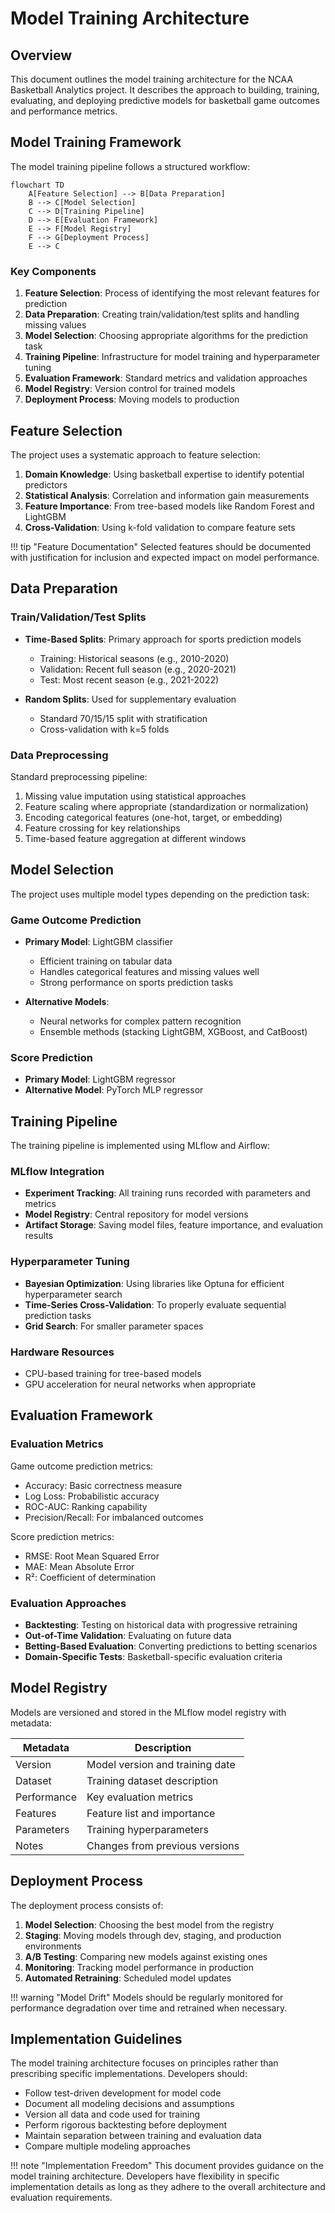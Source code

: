 # Model Training Architecture

## Overview

This document outlines the model training architecture for the NCAA Basketball Analytics project. It describes the approach to building, training, evaluating, and deploying predictive models for basketball game outcomes and performance metrics.

## Model Training Framework

The model training pipeline follows a structured workflow:

```mermaid
flowchart TD
    A[Feature Selection] --> B[Data Preparation]
    B --> C[Model Selection]
    C --> D[Training Pipeline]
    D --> E[Evaluation Framework]
    E --> F[Model Registry]
    F --> G[Deployment Process]
    E --> C
```

### Key Components

1. **Feature Selection**: Process of identifying the most relevant features for prediction
2. **Data Preparation**: Creating train/validation/test splits and handling missing values
3. **Model Selection**: Choosing appropriate algorithms for the prediction task
4. **Training Pipeline**: Infrastructure for model training and hyperparameter tuning
5. **Evaluation Framework**: Standard metrics and validation approaches
6. **Model Registry**: Version control for trained models
7. **Deployment Process**: Moving models to production

## Feature Selection

The project uses a systematic approach to feature selection:

1. **Domain Knowledge**: Using basketball expertise to identify potential predictors
2. **Statistical Analysis**: Correlation and information gain measurements
3. **Feature Importance**: From tree-based models like Random Forest and LightGBM
4. **Cross-Validation**: Using k-fold validation to compare feature sets

!!! tip "Feature Documentation"
    Selected features should be documented with justification for inclusion and expected impact on model performance.

## Data Preparation

### Train/Validation/Test Splits

- **Time-Based Splits**: Primary approach for sports prediction models
  - Training: Historical seasons (e.g., 2010-2020)
  - Validation: Recent full season (e.g., 2020-2021)
  - Test: Most recent season (e.g., 2021-2022)

- **Random Splits**: Used for supplementary evaluation
  - Standard 70/15/15 split with stratification
  - Cross-validation with k=5 folds

### Data Preprocessing

Standard preprocessing pipeline:

1. Missing value imputation using statistical approaches
2. Feature scaling where appropriate (standardization or normalization)
3. Encoding categorical features (one-hot, target, or embedding)
4. Feature crossing for key relationships
5. Time-based feature aggregation at different windows

## Model Selection

The project uses multiple model types depending on the prediction task:

### Game Outcome Prediction

- **Primary Model**: LightGBM classifier
  - Efficient training on tabular data
  - Handles categorical features and missing values well
  - Strong performance on sports prediction tasks

- **Alternative Models**:
  - Neural networks for complex pattern recognition
  - Ensemble methods (stacking LightGBM, XGBoost, and CatBoost)

### Score Prediction

- **Primary Model**: LightGBM regressor
- **Alternative Model**: PyTorch MLP regressor

## Training Pipeline

The training pipeline is implemented using MLflow and Airflow:

### MLflow Integration

- **Experiment Tracking**: All training runs recorded with parameters and metrics
- **Model Registry**: Central repository for model versions
- **Artifact Storage**: Saving model files, feature importance, and evaluation results

### Hyperparameter Tuning

- **Bayesian Optimization**: Using libraries like Optuna for efficient hyperparameter search
- **Time-Series Cross-Validation**: To properly evaluate sequential prediction tasks
- **Grid Search**: For smaller parameter spaces

### Hardware Resources

- CPU-based training for tree-based models
- GPU acceleration for neural networks when appropriate

## Evaluation Framework

### Evaluation Metrics

Game outcome prediction metrics:
- Accuracy: Basic correctness measure
- Log Loss: Probabilistic accuracy
- ROC-AUC: Ranking capability
- Precision/Recall: For imbalanced outcomes

Score prediction metrics:
- RMSE: Root Mean Squared Error
- MAE: Mean Absolute Error
- R²: Coefficient of determination

### Evaluation Approaches

- **Backtesting**: Testing on historical data with progressive retraining
- **Out-of-Time Validation**: Evaluating on future data
- **Betting-Based Evaluation**: Converting predictions to betting scenarios
- **Domain-Specific Tests**: Basketball-specific evaluation criteria

## Model Registry

Models are versioned and stored in the MLflow model registry with metadata:

| Metadata | Description |
|----------|-------------|
| Version | Model version and training date |
| Dataset | Training dataset description |
| Performance | Key evaluation metrics |
| Features | Feature list and importance |
| Parameters | Training hyperparameters |
| Notes | Changes from previous versions |

## Deployment Process

The deployment process consists of:

1. **Model Selection**: Choosing the best model from the registry
2. **Staging**: Moving models through dev, staging, and production environments
3. **A/B Testing**: Comparing new models against existing ones
4. **Monitoring**: Tracking model performance in production
5. **Automated Retraining**: Scheduled model updates

!!! warning "Model Drift"
    Models should be regularly monitored for performance degradation over time and retrained when necessary.

## Implementation Guidelines

The model training architecture focuses on principles rather than prescribing specific implementations. Developers should:

- Follow test-driven development for model code
- Document all modeling decisions and assumptions
- Version all data and code used for training
- Perform rigorous backtesting before deployment
- Maintain separation between training and evaluation data
- Compare multiple modeling approaches

!!! note "Implementation Freedom"
    This document provides guidance on the model training architecture. Developers have flexibility in specific implementation details as long as they adhere to the overall architecture and evaluation requirements.
